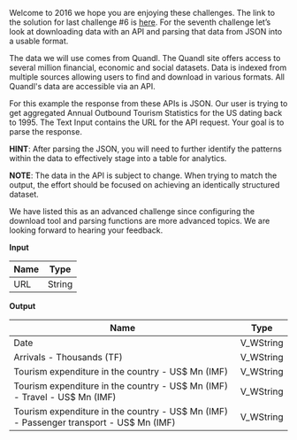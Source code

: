 ﻿Welcome to 2016 we hope you are enjoying these challenges. The link to the solution for last challenge #6 is  [here](https://community.alteryx.com/t5/Weekly-Challenge/Alteryx-Weekly-Exercise-Week-6-Spatial-Route/m-p/36733#U36733). For the seventh  challenge let’s look at downloading data with an API and parsing that data from JSON into a usable format.

The data we will use comes from Quandl. The Quandl site offers access to several million financial, economic and social datasets. Data is indexed from multiple sources allowing users to find and download in various formats. All Quandl's data are accessible via an API.

For this example the response from these APIs is JSON. Our user is trying to get aggregated Annual Outbound Tourism Statistics for the US dating back to 1995. The Text Input contains the URL for the API request. Your goal is to parse the response.

**HINT**: After parsing the JSON, you will need to further identify the patterns within the data to effectively stage into a table for analytics.

**NOTE**: The data in the API is subject to change. When trying to match the output, the effort should be focused on achieving an identically structured dataset.

We have listed this as an advanced  challenge since configuring the download tool and parsing functions are more advanced topics. We are looking forward to hearing your feedback.

**Input**



| Name |  Type  |
|------|--------|
| URL  | String |



**Output**


|                                          Name                                          |   Type    |
|----------------------------------------------------------------------------------------|-----------|
| Date                                                                                   | V_WString |
| Arrivals - Thousands (TF)                                                              | V_WString |
| Tourism expenditure in the country - US$ Mn (IMF)                                      | V_WString |
| Tourism expenditure in the country - US$ Mn (IMF) - Travel - US$ Mn (IMF)              | V_WString |
| Tourism expenditure in the country - US$ Mn (IMF) - Passenger transport - US$ Mn (IMF) | V_WString |


